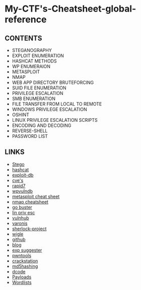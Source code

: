 #  My-CTF's-Cheatsheet-global-reference

## CONTENTS 

* STEGANOGRAPHY
* EXPLOIT ENUMERATION
* HASHCAT METHODS
* WP ENUMERAION
* METASPLOIT
* NMAP
* WEB APP DIRECTORY BRUTEFORCING
* SUID FILE ENUMERATION
* PRIVILEGE ESCALATION
* SMB ENUMERATION
* FILE TRANSFER FROM LOCAL TO REMOTE
* WINDOWS PRIVILEGE ESCALATION
* OSHINT 
* LINUX PRIVILEGE ESCALATION SCRIPTS
* ENCODING AND DECODING
* REVERSE-SHELL
* PASSWORD LIST

## LINKS 

* [Stego](https://0xrick.github.io/lists/stego/)
* [hashcat](https://hashcat.net/hashcat/#features-algos)
* [exploit-db](https://www.exploit-db.com/)
* [cve's](https://cve.mitre.org) 
* [rapid7](https://www.rapid7.com/db)
* [wpvulndb](https://wpvulndb.com/)
* [metasploit cheat sheet](https://www.stationx.net/metasploit-cheat-sheet/)
* [nmap cheatsheet](https://hackertarget.com/nmap-cheatsheet-a-quick-reference-guide/) 
* [go buster](https://redteamtutorials.com/2018/11/19/gobuster-cheatsheet/)
* [lin priv esc](https://www.hackingarticles.in/linux-privilege-escalation-using-exploiting-sudo-rights/)
* [vulnhub](https://www.hackingarticles.in/privilege-escalation-cheatsheet-vulnhub/)
* [varonis](https://www.varonis.com/blog/what-is-mimikatz/)
* [sherlock-project](https://github.com/sherlock-project/sherlock)
* [wigle](https://www.wigle.net/)
* [github](https://github.com/rebootuser/LinEnum/blob/master/LinEnum.sh)
* [blog](https://blog.g0tmi1k.com/2011/08/basic-linux-privilege-escalation)
* [exp suggester](https://github.com/mzet-/linux-exploit-suggester/)
* [pwntools](https://docs.pwntools.com)
* [crackstation](https://crackstation.net/)
* [md5hashing](https://md5hashing.net/)
* [dcode](https://www.dcode.fr/rot-cipher)
* [Payloads](https://github.com/swisskyrepo/PayloadsAllTheThings/blob/master/Methodology%20and%20Resources/)
* [Wordlists](https://github.com/DavidWittman/wpxmlrpcbrute/blob/master/wordlists/1000-most-common-passwords.txt)


   

